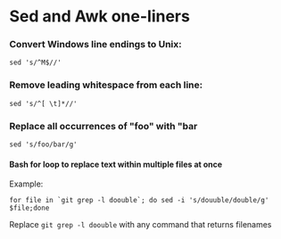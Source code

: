 # Sed and Awk one-liners

### Convert Windows line endings to Unix:
```sed 's/^M$//'```


### Remove leading whitespace from each line:
```sed 's/^[ \t]*//'```

### Replace all occurrences of "foo" with "bar
```sed 's/foo/bar/g'```


#### Bash for loop to replace text within multiple files at once

Example:

  ```for file in `git grep -l doouble`; do sed -i 's/douuble/double/g' $file;done```

Replace ```git grep -l doouble``` with any command that returns filenames

